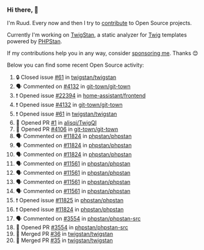 ### Hi there, 👋

I'm Ruud. Every now and then I try to [contribute](https://github.com/pulls?q=+is%3Apr+author%3Aruudk+archived%3Afalse+is%3Apublic+) to Open Source projects.

Currently I'm working on [TwigStan](https://github.com/twigstan), a static analyzer for [Twig](https://twig.symfony.com/) templates powered by [PHPStan](https://phpstan.org/).

If my contributions help you in any way, consider [sponsoring me](https://github.com/sponsors/ruudk). Thanks 😊

Below you can find some recent Open Source activity:

<!--START_SECTION:activity-->
1. 🔒 Closed issue [#61](https://github.com/twigstan/twigstan/issues/61) in [twigstan/twigstan](https://github.com/twigstan/twigstan)
2. 🗣 Commented on [#4132](https://github.com/git-town/git-town/issues/4132#issuecomment-2416089058) in [git-town/git-town](https://github.com/git-town/git-town)
3. ❗ Opened issue [#22394](https://github.com/home-assistant/frontend/issues/22394) in [home-assistant/frontend](https://github.com/home-assistant/frontend)
4. ❗ Opened issue [#4132](https://github.com/git-town/git-town/issues/4132) in [git-town/git-town](https://github.com/git-town/git-town)
5. ❗ Opened issue [#61](https://github.com/twigstan/twigstan/issues/61) in [twigstan/twigstan](https://github.com/twigstan/twigstan)
6. 💪 Opened PR [#1](https://github.com/alisqi/TwigQI/pull/1) in [alisqi/TwigQI](https://github.com/alisqi/TwigQI)
7. 💪 Opened PR [#4106](https://github.com/git-town/git-town/pull/4106) in [git-town/git-town](https://github.com/git-town/git-town)
8. 🗣 Commented on [#11824](https://github.com/phpstan/phpstan/issues/11824#issuecomment-2404797108) in [phpstan/phpstan](https://github.com/phpstan/phpstan)
9. 🗣 Commented on [#11824](https://github.com/phpstan/phpstan/issues/11824#issuecomment-2404356863) in [phpstan/phpstan](https://github.com/phpstan/phpstan)
10. 🗣 Commented on [#11824](https://github.com/phpstan/phpstan/issues/11824#issuecomment-2404271737) in [phpstan/phpstan](https://github.com/phpstan/phpstan)
11. 🗣 Commented on [#11561](https://github.com/phpstan/phpstan/issues/11561#issuecomment-2404269804) in [phpstan/phpstan](https://github.com/phpstan/phpstan)
12. 🗣 Commented on [#11561](https://github.com/phpstan/phpstan/issues/11561#issuecomment-2404210752) in [phpstan/phpstan](https://github.com/phpstan/phpstan)
13. 🗣 Commented on [#11561](https://github.com/phpstan/phpstan/issues/11561#issuecomment-2404163223) in [phpstan/phpstan](https://github.com/phpstan/phpstan)
14. 🗣 Commented on [#11561](https://github.com/phpstan/phpstan/issues/11561#issuecomment-2402926282) in [phpstan/phpstan](https://github.com/phpstan/phpstan)
15. ❗ Opened issue [#11825](https://github.com/phpstan/phpstan/issues/11825) in [phpstan/phpstan](https://github.com/phpstan/phpstan)
16. ❗ Opened issue [#11824](https://github.com/phpstan/phpstan/issues/11824) in [phpstan/phpstan](https://github.com/phpstan/phpstan)
17. 🗣 Commented on [#3554](https://github.com/phpstan/phpstan-src/pull/3554#issuecomment-2400459208) in [phpstan/phpstan-src](https://github.com/phpstan/phpstan-src)
18. 💪 Opened PR [#3554](https://github.com/phpstan/phpstan-src/pull/3554) in [phpstan/phpstan-src](https://github.com/phpstan/phpstan-src)
19. 🎉 Merged PR [#36](https://github.com/twigstan/twigstan/pull/36) in [twigstan/twigstan](https://github.com/twigstan/twigstan)
20. 🎉 Merged PR [#35](https://github.com/twigstan/twigstan/pull/35) in [twigstan/twigstan](https://github.com/twigstan/twigstan)
<!--END_SECTION:activity-->
